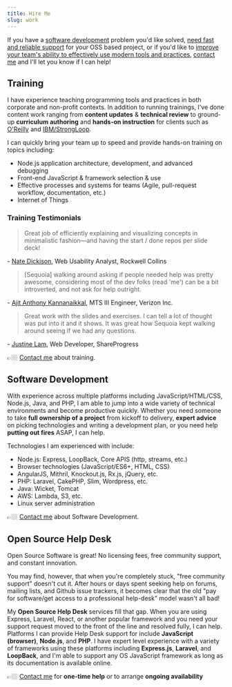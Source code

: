 ```yaml
---
title: Hire Me
slug: work
---
```


If you have a [software development](#software-development) problem you'd like solved, [need fast and reliable support](#open-source-help-desk) for your OSS based project, or if you'd like to
[improve your team's ability to effectively use modern tools and practices](#training),
[contact me](/contact/) and I'll let you know if I can help!

## Training

I have experience teaching programming tools and practices in both corporate and
non-profit contexts. In addition to running trainings, I've done content work
ranging from **content updates** & **technical review** to ground-up **curriculum authoring** and **hands-on instruction** for
clients such as [O'Reilly](https://www.oreilly.com) and [IBM/StrongLoop](strongloop.com/).

I can quickly bring your team up to speed and provide hands-on training on topics including:

* Node.js application architecture, development, and advanced debugging 
* Front-end JavaScript & framework selection & use
* Effective processes and systems for teams (Agile, pull-request workflow, documentation, etc.)
* Internet of Things

### Training Testimonials

> Great job of efficiently explaining and visualizing concepts in minimalistic fashion—and having the start / done repos per slide deck!

\- [Nate Dickison](https://www.linkedin.com/in/nathan-dickison-0ba32a55), Web Usability Analyst, Rockwell Collins

> [Sequoia] walking around asking if people needed help was pretty awesome, considering most of the dev folks (read 'me') can be a bit introverted, and not ask for help outright.

\- [Ajit Anthony Kannanaikkal](https://www.linkedin.com/in/ajit-anthony-kannanaikkal-08ba4378), MTS III Engineer, Verizon Inc.

> Great work with the slides and exercises. I can tell a lot of thought was put into it and it shows. It was great how Sequoia kept walking around seeing if we had any questions.

\- [Justine Lam](https://twitter.com/justine_lam), Web Developer, ShareProgress

👉🏼 [Contact me](/contact/) about training.

## Software Development

With experience across multiple platforms including JavaScript/HTML/CSS, Node.js, Java, and PHP, I am able to jump into a wide variety of technical environments and become productive quickly. Whether you need someone to take **full ownership of a project** from kickoff to delivery, **expert advice** on picking technologies and writing a development plan, or you need help **putting out fires** ASAP, I can help.

Technologies I am experienced with include:

* Node.js: Express, LoopBack, Core APIS (http, streams, etc.) 
* Browser technologies (JavaScript/ES6+, HTML, CSS)
* AngularJS, Mithril, Knockout.js, Rx.js, jQuery, etc.
* PHP: Laravel, CakePHP, Slim, Wordpress, etc.
* Java: Wicket, Tomcat
* AWS: Lambda, S3, etc.
* Linux server administration

👉🏼 [Contact me](/contact/) about Software Development.

## Open Source Help Desk

Open Source Software is great! No licensing fees, free community support, and constant innovation.

You may find, however, that when you're completely stuck, "free community support" doesn't cut it. After hours or days spent seeking help on forums, mailing lists, and Github issue trackers, it becomes clear that the old "pay for software/get access to a professional help-desk" model wasn't all bad!

My **Open Source Help Desk** services fill that gap. When you are using Express, Laravel, React, or another popular framework and you need your support request moved to the front of the line and resolved fully, I can help. Platforms I can provide Help Desk support for include **JavaScript (browser)**, **Node.js**, and **PHP**. I have expert level experience with a variety of frameworks using these platforms including **Express.js**, **Laravel**, and **LoopBack**, and I'm able to support any OS JavaScript framework as long as its documentation is available online.

👉🏼 [Contact me](/contact/) for **one-time help** or to arrange **ongoing availability**